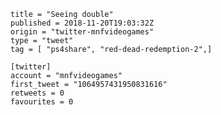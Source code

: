 ```
title = "Seeing double"
published = 2018-11-20T19:03:32Z
origin = "twitter-mnfvideogames"
type = "tweet"
tag = [ "ps4share", "red-dead-redemption-2",]

[twitter]
account = "mnfvideogames"
first_tweet = "1064957431950831616"
retweets = 0
favourites = 0
```

<p class='image'><img src='https://mnf.m17s.net/2018/11/20/Dsd9I2hXgAAq3mO.jpg' alt=''></p>

